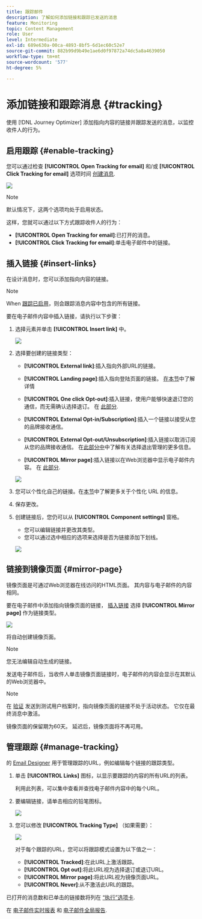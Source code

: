 ```yaml
---
title: 跟踪邮件
description: 了解如何添加链接和跟踪已发送的消息
feature: Monitoring
topic: Content Management
role: User
level: Intermediate
exl-id: 689e630a-00ca-4893-8bf5-6d1ec60c52e7
source-git-commit: 882b99d9b49e1ae6d0f97872a74dc5a8a4639050
workflow-type: tm+mt
source-wordcount: '577'
ht-degree: 5%

---
```


# 添加链接和跟踪消息 {#tracking}

使用 [!DNL Journey Optimizer] 添加指向内容的链接并跟踪发送的消息，以监控收件人的行为。

## 启用跟踪 {#enable-tracking}

您可以通过检查 **[!UICONTROL Open Tracking for email]** 和/或 **[!UICONTROL Click Tracking for email]** 选项时间 [创建消息](create-message.md).

![](assets/message-tracking.png)

>[!NOTE]
>
>默认情况下，这两个选项均处于启用状态。

这样，您就可以通过以下方式跟踪收件人的行为：

* **[!UICONTROL Open Tracking for email]**:已打开的消息。
* **[!UICONTROL Click Tracking for email]**:单击电子邮件中的链接。

## 插入链接 {#insert-links}

在设计消息时，您可以添加指向内容的链接。

>[!NOTE]
>
>When [跟踪已启用](#enable-tracking)，则会跟踪消息内容中包含的所有链接。

要在电子邮件内容中插入链接，请执行以下步骤：

1. 选择元素并单击 **[!UICONTROL Insert link]** 中。

   ![](assets/message-tracking-insert-link.png)

1. 选择要创建的链接类型：

   * **[!UICONTROL External link]**:插入指向外部URL的链接。

   * **[!UICONTROL Landing page]**:插入指向登陆页面的链接。 [在本节](../landing-pages/get-started-lp.md)中了解详情

   * **[!UICONTROL One click Opt-out]**:插入链接，使用户能够快速退订您的通信，而无需确认选择退订。 在 [此部分](consent.md#one-click-opt-out).

   * **[!UICONTROL External Opt-in/Subscription]**:插入一个链接以接受从您的品牌接收通信。

   * **[!UICONTROL External Opt-out/Unsubscription]**:插入链接以取消订阅从您的品牌接收通信。 在[此部分中](consent.md#opt-out-management)中了解有关选择退出管理的更多信息。

   * **[!UICONTROL Mirror page]**:插入链接以在Web浏览器中显示电子邮件内容。 在 [此部分](#mirror-page).

   ![](assets/message-tracking-links.png)

1. 您可以个性化自己的链接。在[本节](../personalization/personalization-syntax.md#perso-urls)中了解更多关于个性化 URL 的信息。

1. 保存更改。

1. 创建链接后，您仍可以从 **[!UICONTROL Component settings]** 窗格。

   * 您可以编辑链接并更改其类型。
   * 您可以通过选中相应的选项来选择是否为链接添加下划线。

   ![](assets/message-tracking-link-settings.png)

## 链接到镜像页面 {#mirror-page}

镜像页面是可通过Web浏览器在线访问的HTML页面。 其内容与电子邮件的内容相同。

要在电子邮件中添加指向镜像页面的链接， [插入链接](#insert-links) 选择 **[!UICONTROL Mirror page]** 作为链接类型。

![](assets/message-tracking-mirror-page.png)

将自动创建镜像页面。

>[!NOTE]
>
>您无法编辑自动生成的链接。

发送电子邮件后，当收件人单击镜像页面链接时，电子邮件的内容会显示在其默认的Web浏览器中。

>[!NOTE]
>
>在 [验证](preview.md#send-proofs) 发送到测试用户档案时，指向镜像页面的链接不处于活动状态。 它仅在最终消息中激活。

镜像页面的保留期为60天。 延迟后，镜像页面将不再可用。

## 管理跟踪 {#manage-tracking}

的 [Email Designer](create-email-content.md) 用于管理跟踪的URL，例如编辑每个链接的跟踪类型。

1. 单击 **[!UICONTROL Links]** 图标，以显示要跟踪的内容的所有URL的列表。

   利用此列表，可以集中查看并查找电子邮件内容中的每个URL。

1. 要编辑链接，请单击相应的铅笔图标。

   ![](assets/message-tracking-edit-links.png)

1. 您可以修改 **[!UICONTROL Tracking Type]** （如果需要）：

   ![](assets/message-tracking-edit-a-link.png)

   对于每个跟踪的URL，您可以将跟踪模式设置为以下值之一：

   * **[!UICONTROL Tracked]**:在此URL上激活跟踪。
   * **[!UICONTROL Opt out]**:将此URL视为选择退订或退订URL。
   * **[!UICONTROL Mirror page]**:将此URL视为镜像页面URL。
   * **[!UICONTROL Never]**:从不激活此URL的跟踪。 <!--This information is saved: if the URL appears again in a future message, its tracking is automatically deactivated.-->

已打开的消息数和已单击的链接数将列在 [“执行”选项卡](message-monitoring.md).

在 [电子邮件实时报表](../reports/email-live-report.md) 和 [电子邮件全局报告](../reports/email-global-report.md).
